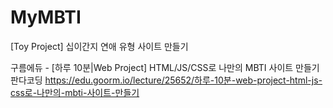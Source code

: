 # MyMBTI
[Toy Project] 십이간지 연애 유형 사이트 만들기
 
구름에듀 - [하루 10분|Web Project] HTML/JS/CSS로 나만의 MBTI 사이트 만들기 판다코딩
https://edu.goorm.io/lecture/25652/하루-10분-web-project-html-js-css로-나만의-mbti-사이트-만들기
